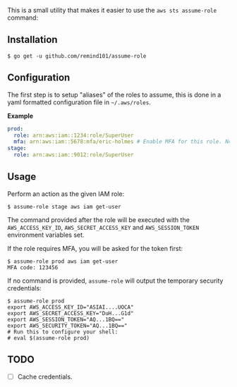 This is a small utility that makes it easier to use the `aws sts assume-role` command:

## Installation

```console
$ go get -u github.com/remind101/assume-role
```

## Configuration

The first step is to setup "aliases" of the roles to assume, this is done in a yaml formatted configuration file in `~/.aws/roles`.

**Example**

```yaml
prod:
  role: arn:aws:iam::1234:role/SuperUser
  mfa: arn:aws:iam::5678:mfa/eric-holmes # Enable MFA for this role. Note that this should be the MFA device in the account that you're assuming FROM, not the account you're assuming TO.
stage:
  role: arn:aws:iam::9012:role/SuperUser
```

## Usage

Perform an action as the given IAM role:

```console
$ assume-role stage aws iam get-user
```

The command provided after the role will be executed with the `AWS_ACCESS_KEY_ID`, `AWS_SECRET_ACCESS_KEY` and `AWS_SESSION_TOKEN` environment variables set.

If the role requires MFA, you will be asked for the token first:

```console
$ assume-role prod aws iam get-user
MFA code: 123456
```

If no command is provided, `assume-role` will output the temporary security credentials:

```console
$ assume-role prod
export AWS_ACCESS_KEY_ID="ASIAI....UOCA"
export AWS_SECRET_ACCESS_KEY="DuH...G1d"
export AWS_SESSION_TOKEN="AQ...1BQ=="
export AWS_SECURITY_TOKEN="AQ...1BQ=="
# Run this to configure your shell:
# eval $(assume-role prod)
```

## TODO

* [ ] Cache credentials.
